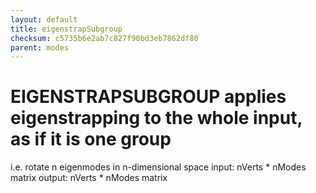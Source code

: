 ```yaml
---
layout: default
title: eigenstrapSubgroup
checksum: c5735b6e2ab7c827f90bd3eb7862df80
parent: modes
---
```



 
# EIGENSTRAPSUBGROUP applies eigenstrapping to the whole input, as if it is one group

i.e. rotate n eigenmodes in n-dimensional space input: nVerts * nModes matrix output: nVerts * nModes matrix

